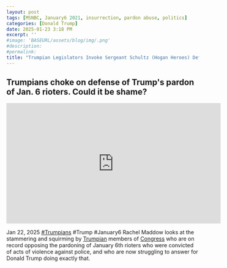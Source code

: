 ```yaml
---
layout: post
tags: [MSNBC, January6 2021, insurrection, pardon abuse, politics]
categories: [Donald Trump]
date: 2025-01-23 3:18 PM
excerpt: ''
#image: 'BASEURL/assets/blog/img/.png'
#description:
#permalink:
title: "Trumpian Legislators Invoke Sergeant Schultz (Hogan Heroes) Defense: I Know Nothing! I Know Nothing!"
---
```



## Trumpians choke on defense of Trump's pardon of Jan. 6 rioters. Could it be shame?

<iframe width="560" height="315" src="https://www.youtube.com/embed/q6j3CN1EdZM?si=hHcilFdR-E2FUVKG" title="YouTube video player" frameborder="0" allow="accelerometer; autoplay; clipboard-write; encrypted-media; gyroscope; picture-in-picture; web-share" referrerpolicy="strict-origin-when-cross-origin" allowfullscreen></iframe>

Jan 22, 2025  [#Trumpians](https://www.gop.com/) #Trump #January6
Rachel Maddow looks at the stammering and squirming by [Trumpian](https://www.gop.com/) members of [Congress](https://www.congress.gov/) who are on record opposing the pardoning of January 6th rioters who were convicted of acts of violence against police, and who are now struggling to answer for Donald Trump doing exactly that.

